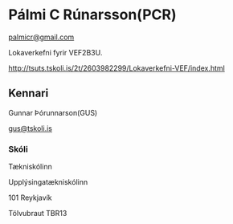# Pálmi C Rúnarsson(PCR)
palmicr@gmail.com

Lokaverkefni fyrir VEF2B3U. 

http://tsuts.tskoli.is/2t/2603982299/Lokaverkefni-VEF/index.html

## Kennari
Gunnar Þórunnarson(GUS)

gus@tskoli.is
### Skóli
Tækniskólinn

Upplýsingatækniskólinn 

101 Reykjavík

Tölvubraut TBR13
